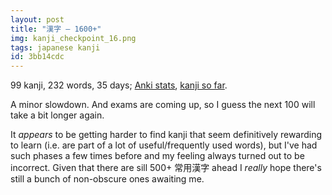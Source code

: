 ```yaml
---
layout: post
title: "漢字 — 1600+"
img: kanji_checkpoint_16.png
tags: japanese kanji
id: 3bb14cdc
---
```


99 kanji, 232 words, 35 days; [Anki stats](static/img/blog/anki_stats_150127.png), [kanji so far](static/dl/kanji_checkpoint_16).

A minor slowdown. And exams are coming up, so I guess the next 100 will take a bit longer again.

It *appears* to be getting harder to find kanji that seem definitively rewarding to learn (i.e. are part of a lot of useful/frequently used words), but I've had such phases a few times before and my feeling always turned out to be incorrect. Given that there are sill 500+ 常用漢字 ahead I *really* hope there's still a bunch of non-obscure ones awaiting me.